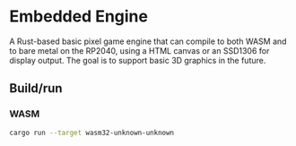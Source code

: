 # Embedded Engine

A Rust-based basic pixel game engine that can compile to both WASM and to bare metal on the RP2040, using a HTML canvas or an SSD1306 for display output. The goal is to support basic 3D graphics in the future.

## Build/run

### WASM

```bash
cargo run --target wasm32-unknown-unknown
```
